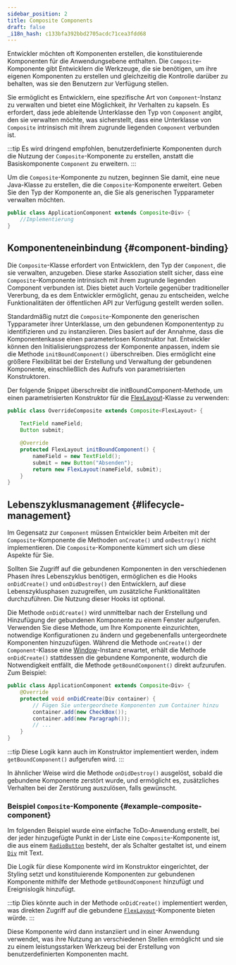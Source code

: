 ```yaml
---
sidebar_position: 2
title: Composite Components
draft: false
_i18n_hash: c133bfa392bbd2705acdc71cea3fdd68
---
```

<DocChip chip='since' label='23.06' />
<JavadocLink type="foundation" location="com/webforj/component/Composite" top='true'/>

Entwickler möchten oft Komponenten erstellen, die konstituierende Komponenten für die Anwendungsebene enthalten. Die `Composite`-Komponente gibt Entwicklern die Werkzeuge, die sie benötigen, um ihre eigenen Komponenten zu erstellen und gleichzeitig die Kontrolle darüber zu behalten, was sie den Benutzern zur Verfügung stellen.

Sie ermöglicht es Entwicklern, eine spezifische Art von `Component`-Instanz zu verwalten und bietet eine Möglichkeit, ihr Verhalten zu kapseln. Es erfordert, dass jede ableitende Unterklasse den Typ von `Component` angibt, den sie verwalten möchte, was sicherstellt, dass eine Unterklasse von `Composite` intrinsisch mit ihrem zugrunde liegenden `Component` verbunden ist.

:::tip
Es wird dringend empfohlen, benutzerdefinierte Komponenten durch die Nutzung der `Composite`-Komponente zu erstellen, anstatt die Basiskomponente `Component` zu erweitern.
:::

Um die `Composite`-Komponente zu nutzen, beginnen Sie damit, eine neue Java-Klasse zu erstellen, die die `Composite`-Komponente erweitert. Geben Sie den Typ der Komponente an, die Sie als generischen Typparameter verwalten möchten.

```java
public class ApplicationComponent extends Composite<Div> {
	//Implementierung
}
```

## Komponenteneinbindung {#component-binding}

Die `Composite`-Klasse erfordert von Entwicklern, den Typ der `Component`, die sie verwalten, anzugeben. Diese starke Assoziation stellt sicher, dass eine `Composite`-Komponente intrinsisch mit ihrem zugrunde liegenden Component verbunden ist. Dies bietet auch Vorteile gegenüber traditioneller Vererbung, da es dem Entwickler ermöglicht, genau zu entscheiden, welche Funktionalitäten der öffentlichen API zur Verfügung gestellt werden sollen.

Standardmäßig nutzt die `Composite`-Komponente den generischen Typparameter ihrer Unterklasse, um den gebundenen Komponententyp zu identifizieren und zu instanziieren. Dies basiert auf der Annahme, dass die Komponentenkasse einen parameterlosen Konstruktor hat. Entwickler können den Initialisierungsprozess der Komponente anpassen, indem sie die Methode `initBoundComponent()` überschreiben. Dies ermöglicht eine größere Flexibilität bei der Erstellung und Verwaltung der gebundenen Komponente, einschließlich des Aufrufs von parametrisierten Konstruktoren.

Der folgende Snippet überschreibt die initBoundComponent-Methode, um einen parametrisierten Konstruktor für die [FlexLayout](../components/flex-layout.md)-Klasse zu verwenden:

```java
public class OverrideComposite extends Composite<FlexLayout> {
	
	TextField nameField;
	Button submit;

	@Override
	protected FlexLayout initBoundComponent() {
		nameField = new TextField();
		submit = new Button("Absenden");
		return new FlexLayout(nameField, submit);
	}
}
```

## Lebenszyklusmanagement {#lifecycle-management}

Im Gegensatz zur `Component` müssen Entwickler beim Arbeiten mit der `Composite`-Komponente die Methoden `onCreate()` und `onDestroy()` nicht implementieren. Die `Composite`-Komponente kümmert sich um diese Aspekte für Sie.

Sollten Sie Zugriff auf die gebundenen Komponenten in den verschiedenen Phasen ihres Lebenszyklus benötigen, ermöglichen es die Hooks `onDidCreate()` und `onDidDestroy()` den Entwicklern, auf diese Lebenszyklusphasen zuzugreifen, um zusätzliche Funktionalitäten durchzuführen. Die Nutzung dieser Hooks ist optional.

Die Methode `onDidCreate()` wird unmittelbar nach der Erstellung und Hinzufügung der gebundenen Komponente zu einem Fenster aufgerufen. Verwenden Sie diese Methode, um Ihre Komponente einzurichten, notwendige Konfigurationen zu ändern und gegebenenfalls untergeordnete Komponenten hinzuzufügen. Während die Methode `onCreate()` der `Component`-Klasse eine [Window](#)-Instanz erwartet, erhält die Methode `onDidCreate()` stattdessen die gebundene Komponente, wodurch die Notwendigkeit entfällt, die Methode `getBoundComponent()` direkt aufzurufen. Zum Beispiel:

```java
public class ApplicationComponent extends Composite<Div> {
	@Override
	protected void onDidCreate(Div container) {
		// Fügen Sie untergeordnete Komponenten zum Container hinzu
		container.add(new CheckBox());
		container.add(new Paragraph());
		// ...
	}
}
```

:::tip
Diese Logik kann auch im Konstruktor implementiert werden, indem `getBoundComponent()` aufgerufen wird.
:::

In ähnlicher Weise wird die Methode `onDidDestroy()` ausgelöst, sobald die gebundene Komponente zerstört wurde, und ermöglicht es, zusätzliches Verhalten bei der Zerstörung auszulösen, falls gewünscht.

### Beispiel `Composite`-Komponente {#example-composite-component}

Im folgenden Beispiel wurde eine einfache ToDo-Anwendung erstellt, bei der jeder hinzugefügte Punkt in der Liste eine `Composite`-Komponente ist, die aus einem [`RadioButton`](../components/radio-button.md) besteht, der als Schalter gestaltet ist, und einem [`Div`](#) mit Text.

Die Logik für diese Komponente wird im Konstruktor eingerichtet, der Styling setzt und konstituierende Komponenten zur gebundenen Komponente mithilfe der Methode `getBoundComponent` hinzufügt und Ereignislogik hinzufügt.

:::tip
Dies könnte auch in der Methode `onDidCreate()` implementiert werden, was direkten Zugriff auf die gebundene [`FlexLayout`](../components/flex-layout.md)-Komponente bieten würde.
:::

Diese Komponente wird dann instanziiert und in einer Anwendung verwendet, was ihre Nutzung an verschiedenen Stellen ermöglicht und sie zu einem leistungsstarken Werkzeug bei der Erstellung von benutzerdefinierten Komponenten macht.

<ComponentDemo 
path='/webforj/composite?' 
cssURL='/css/composite.css'
javaE='https://raw.githubusercontent.com/webforj/webforj-documentation/refs/heads/main/src/main/java/com/webforj/samples/views/CompositeView.java'
height='550px'
/>
